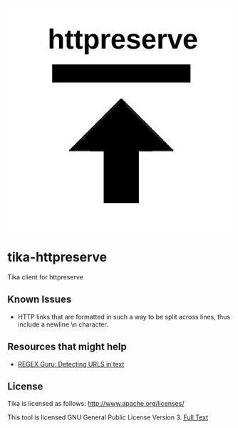 <div>
<p align="center">
<img id="logo" src="https://github.com/httpreserve/httpreserve/raw/master/src/images/httpreserve-logo.png" alt="httpreserve"/>
</p>
</div>

# tika-httpreserve

Tika client for httpreserve

## Known Issues

* HTTP links that are formatted in such a way to be split across lines, thus include a newline \n character. 

## Resources that might help 

* [REGEX Guru: Detecting URLS in text](http://www.regexguru.com/2008/11/detecting-urls-in-a-block-of-text/)

## License

Tika is licensed as follows: http://www.apache.org/licenses/

This tool is licensed GNU General Public License Version 3. [Full Text](LICENSE)
